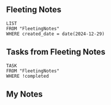 
## Fleeting Notes
```dataview
LIST
FROM "FleetingNotes"
WHERE created_date = date(2024-12-29) 
```

## Tasks from Fleeting Notes
```dataview
TASK
FROM "FleetingNotes"
WHERE !completed
```

## My Notes
